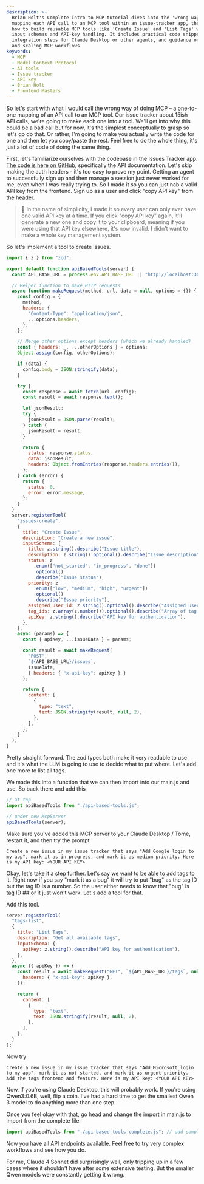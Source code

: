 ```yaml
---
description: >-
  Brian Holt's Complete Intro to MCP tutorial dives into the 'wrong way' of
  mapping each API call to an MCP tool within an issue-tracker app, then shows
  how to build reusable MCP tools like 'Create Issue' and 'List Tags' with clear
  input schemas and API-key handling. It includes practical code snippets,
  integration steps for Claude Desktop or other agents, and guidance on testing
  and scaling MCP workflows.
keywords:
  - MCP
  - Model Context Protocol
  - AI tools
  - Issue tracker
  - API key
  - Brian Holt
  - Frontend Masters
---
```

So let's start with what I would call the wrong way of doing MCP – a one-to-one mapping of an API call to an MCP tool. Our issue tracker about 15ish API calls, we're going to make each one into a tool. We'll get into why this could be a bad call but for now, it's the simplest conceptually to grasp so let's go do that. Or rather, I'm going to make you actually write the code for one and then let you copy/paste the rest. Feel free to do the whole thing, it's just a lot of code of doing the same thing.

First, let's familiarize ourselves with the codebase in the Issues Tracker app. [The code is here on GitHub][issues], specifically the API documentation. Let's skip making the auth headers - it's too easy to prove my point. Getting an agent to successfully sign up and then manage a session just never worked for me, even when I was really trying to. So I made it so you can just nab a valid API key from the frontend. Sign up as a user and click "copy API key" from the header.

> 🚨 In the name of simplicity, I made it so every user can only ever have one valid API key at a time. If you click "copy API key" again, it'll generate a new one and copy it to your clipboard, meaning if you were using that API key elsewhere, it's now invalid. I didn't want to make a whole key management system.

So let's implement a tool to create issues.

```javascript
import { z } from "zod";

export default function apiBasedTools(server) {
  const API_BASE_URL = process.env.API_BASE_URL || "http://localhost:3000/api";

  // Helper function to make HTTP requests
  async function makeRequest(method, url, data = null, options = {}) {
    const config = {
      method,
      headers: {
        "Content-Type": "application/json",
        ...options.headers,
      },
    };

    // Merge other options except headers (which we already handled)
    const { headers: _, ...otherOptions } = options;
    Object.assign(config, otherOptions);

    if (data) {
      config.body = JSON.stringify(data);
    }

    try {
      const response = await fetch(url, config);
      const result = await response.text();

      let jsonResult;
      try {
        jsonResult = JSON.parse(result);
      } catch {
        jsonResult = result;
      }

      return {
        status: response.status,
        data: jsonResult,
        headers: Object.fromEntries(response.headers.entries()),
      };
    } catch (error) {
      return {
        status: 0,
        error: error.message,
      };
    }
  }
  server.registerTool(
    "issues-create",
    {
      title: "Create Issue",
      description: "Create a new issue",
      inputSchema: {
        title: z.string().describe("Issue title"),
        description: z.string().optional().describe("Issue description"),
        status: z
          .enum(["not_started", "in_progress", "done"])
          .optional()
          .describe("Issue status"),
        priority: z
          .enum(["low", "medium", "high", "urgent"])
          .optional()
          .describe("Issue priority"),
        assigned_user_id: z.string().optional().describe("Assigned user ID"),
        tag_ids: z.array(z.number()).optional().describe("Array of tag IDs"),
        apiKey: z.string().describe("API key for authentication"),
      },
    },
    async (params) => {
      const { apiKey, ...issueData } = params;

      const result = await makeRequest(
        "POST",
        `${API_BASE_URL}/issues`,
        issueData,
        { headers: { "x-api-key": apiKey } }
      );

      return {
        content: [
          {
            type: "text",
            text: JSON.stringify(result, null, 2),
          },
        ],
      };
    }
  );
}
```

Pretty straight forward. The zod types both make it very readable to use and it's what the LLM is going to use to decide what to put where. Let's add one more to list all tags.

We made this into a function that we can then import into our main.js and use. So back there and add this

```javascript
// at top
import apiBasedTools from "./api-based-tools.js";

// under new McpServer
apiBasedTools(server);
```

Make sure you've added this MCP server to your Claude Desktop / Tome, restart it, and then try the prompt

```
Create a new issue in my issue tracker that says "Add Google login to my app", mark it as in progress, and mark it as medium priority. Here is my API key: <YOUR API KEY>
```

Okay, let's take it a step further. Let's say we want to be able to add tags to it. Right now if you say "mark it as a bug" it will try to put "bug" as the tag ID but the tag ID is a number. So the user either needs to know that "bug" is tag ID ## or it just won't work. Let's add a tool for that.

Add this tool.

```javascript
server.registerTool(
  "tags-list",
  {
    title: "List Tags",
    description: "Get all available tags",
    inputSchema: {
      apiKey: z.string().describe("API key for authentication"),
    },
  },
  async ({ apiKey }) => {
    const result = await makeRequest("GET", `${API_BASE_URL}/tags`, null, {
      headers: { "x-api-key": apiKey },
    });

    return {
      content: [
        {
          type: "text",
          text: JSON.stringify(result, null, 2),
        },
      ],
    };
  }
);
```

Now try

```
Create a new issue in my issue tracker that says "Add Microsoft login to my app", mark it as not started, and mark it as urgent priority. Add the tags frontend and feature. Here is my API key: <YOUR API KEY>
```

Now, if you're using Claude Desktop, this will probably work. If you're using Qwen3:0.6B, well, flip a coin. I've had a hard time to get the smallest Qwen 3 model to do anything more than one step.

Once you feel okay with that, go head and change the import in main.js to import from the complete file

```javascript
import apiBasedTools from "./api-based-tools-complete.js"; // add complete at the end
```

Now you have all API endpoints available. Feel free to try very complex workflows and see how you do.

For me, Claude 4 Sonnet did surprisingly well, only tripping up in a few cases where it shouldn't have after some extensive testing. But the smaller Qwen models were constantly getting it wrong.

[issues]: https://github.com/btholt/mcp-issue-tracker?tab=readme-ov-file#api-documentation
